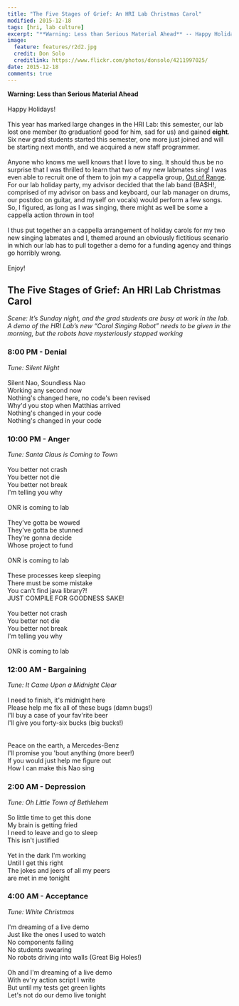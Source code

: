 ```yaml
---
title: "The Five Stages of Grief: An HRI Lab Christmas Carol"
modified: 2015-12-18
tags: [hri, lab culture]
excerpt: "**Warning: Less than Serious Material Ahead** -- Happy Holidays!"
image:
  feature: features/r2d2.jpg
  credit: Don Solo
  creditlink: https://www.flickr.com/photos/donsolo/4211997025/
date: 2015-12-18
comments: true
---
```


**Warning: Less than Serious Material Ahead**  
<br/>
Happy Holidays!  
<br/>
This year has marked large changes in the HRI Lab: this semester, our
lab lost one member (to graduation! good for him, sad for us) and
gained **eight**. Six new grad students started this semester, one
more just joined and will be starting next month, and we acquired a new
staff programmer.  
<br/>
Anyone who knows me well knows that I love to sing. It should thus be
no surprise that I was thrilled to learn that two of my new labmates
sing! I was even able to recruit one of them to join my a cappella
group, [Out of Range](https://www.facebook.com/OutofRangeACappella/).
<br/>
For our lab holiday party, my advisor decided that the lab band
(BA$H!, comprised of my advisor on bass and keyboard, our lab manager
on drums, our postdoc on guitar, and myself on vocals) would perform a
few songs. So, I figured, as long as I was singing, there might as
well be some a cappella action thrown in too!  
<br/>
I thus put together an a cappella arrangement of holiday carols for my
two new singing labmates and I,
themed around an obviously fictitious scenario in which our lab has to
pull together a demo for a funding agency and things go horribly
wrong.  
<br/>
Enjoy!  

## The Five Stages of Grief: An HRI Lab Christmas Carol ##  
*Scene: It’s Sunday night, and the grad students are busy at work in
the lab. A demo of the HRI Lab’s new “Carol Singing Robot” needs to be
given in the morning, but the robots have mysteriously stopped
working*  
  
### 8:00 PM - Denial ###  
*Tune: Silent Night*  
<br/>
Silent Nao, Soundless Nao  
Working any second now  
Nothing's changed here, no code's been revised  
Why'd you stop when Matthias arrived  
Nothing's changed in your code  
Nothing's changed in your code  
  
### 10:00 PM - Anger ###
*Tune: Santa Claus is Coming to Town*  
<br/>
You better not crash  
You better not die  
You better not break  
I'm telling you why  
<br/>
ONR is coming to lab  
<br/>
They've gotta be wowed  
They've gotta be stunned  
They're gonna decide  
Whose project to fund  
<br/>
ONR is coming to lab  
<br/>
These processes keep sleeping  
There must be some mistake  
You can't find java library?!  
JUST COMPILE FOR GOODNESS SAKE!  
<br/>
You better not crash  
You better not die  
You better not break  
I'm telling you why  
<br/>
ONR is coming to lab  
  
### 12:00 AM - Bargaining ###  
*Tune: It Came Upon a Midnight Clear*  
<br/>
I need to finish, it's midnight here  
Please help me fix all of these bugs (damn bugs!)  
I'll buy a case of your fav'rite beer  
I'll give you forty-six bucks (big bucks!)  
<br/>  
Peace on the earth, a Mercedes-Benz  
I'll promise you 'bout anything (more beer!)  
If you would just help me figure out  
How I can make this Nao sing  
  
### 2:00 AM - Depression ###  
*Tune: Oh Little Town of Bethlehem*  
<br/>
So little time to get this done  
My brain is getting fried  
I need to leave and go to sleep  
This isn't justified  
<br/>
Yet in the dark I'm working  
Until I get this right  
The jokes and jeers of all my peers  
are met in me tonight  
  
### 4:00 AM - Acceptance ###  
*Tune: White Christmas*  
<br/>
I'm dreaming of a live demo  
Just like the ones I used to watch  
No components failing  
No students swearing  
No robots driving into walls (Great Big Holes!)  
<br/>
Oh and I'm dreaming of a live demo  
With ev'ry action script I write  
But until my tests get green lights  
Let's not do our demo live tonight  
  
